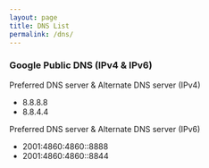 ```yaml
---
layout: page
title: DNS List
permalink: /dns/
---
```


### Google Public DNS (IPv4 & IPv6)

Preferred DNS server & Alternate DNS server (IPv4)

- 8.8.8.8
- 8.8.4.4

Preferred DNS server & Alternate DNS server (IPv6)

- 2001:4860:4860::8888
- 2001:4860:4860::8844